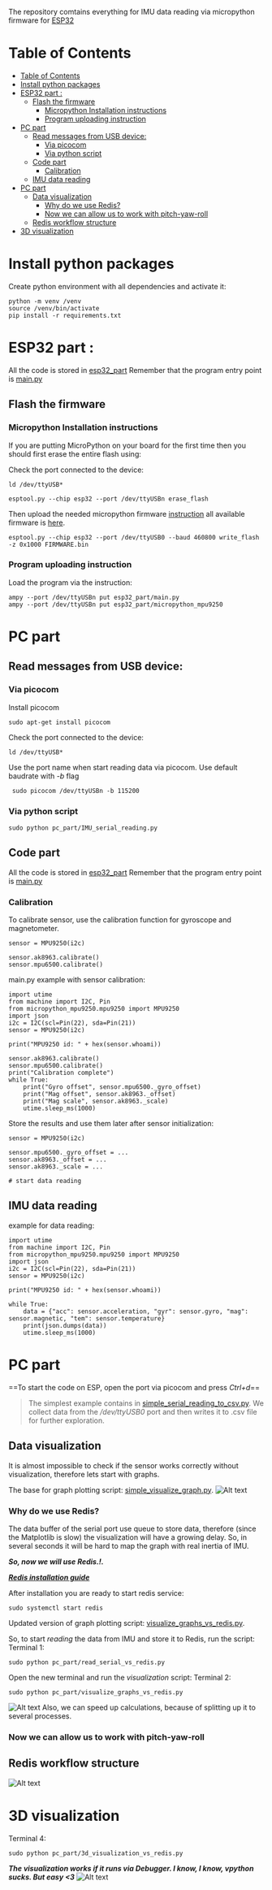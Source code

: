 The repository comtains everything for IMU data reading via micropython firmware for [ESP32](https://micropython.org/download/ESP32_GENERIC/)

# Table of Contents
- [Table of Contents](#table-of-contents)
- [Install python packages ](#install-python-packages-)
- [ESP32 part  :](#esp32-part--)
  - [Flash the firmware ](#flash-the-firmware-)
    - [Micropython Installation instructions ](#micropython-installation-instructions-)
    - [Program uploading instruction ](#program-uploading-instruction-)
- [PC part](#pc-part)
  - [Read messages from USB device:](#read-messages-from-usb-device)
    - [Via picocom](#via-picocom)
    - [Via python script](#via-python-script)
  - [Code part ](#code-part-)
    - [Calibration](#calibration)
  - [IMU data reading](#imu-data-reading)
- [PC part](#pc-part-1)
  - [Data visualization](#data-visualization)
    - [Why do we use Redis?](#why-do-we-use-redis)
    - [Now we can allow us to work with pitch-yaw-roll](#now-we-can-allow-us-to-work-with-pitch-yaw-roll)
  - [Redis workflow structure](#redis-workflow-structure)
- [3D visualization](#3d-visualization)


# Install python packages <a name="install_env"></a>
Create python environment with all dependencies and activate it:

```
python -m venv /venv
source /venv/bin/activate  
pip install -r requirements.txt
```

# ESP32 part  <a name="esp_part"></a>:
All the code is stored in [esp32_part](esp32_part) 
Remember that the program entry point is [main.py](esp32_part/main.py)

## Flash the firmware <a name="esp_flash"></a>
### Micropython Installation instructions <a name="micropython_flash"></a>

If you are putting MicroPython on your board for the first time then you should first erase the entire flash using:

Check the port connected to the device:

```
ld /dev/ttyUSB*
```

```
esptool.py --chip esp32 --port /dev/ttyUSBn erase_flash
```

Then upload the needed micropython firmware [instruction](https://learn.sparkfun.com/tutorials/micropython-programming-tutorial-getting-started-with-the-esp32-thing/experiment-1-digital-input-and-output)  all available firmware is [here](https://micropython.org/download/ESP32_GENERIC/).

```
esptool.py --chip esp32 --port /dev/ttyUSB0 --baud 460800 write_flash -z 0x1000 FIRMWARE.bin  
```


<!-- From then on program the firmware starting at address 0x1000: -->
### Program uploading instruction <a name="esp_upload"></a>
Load the program via the instruction:
```
ampy --port /dev/ttyUSBn put esp32_part/main.py
ampy --port /dev/ttyUSBn put esp32_part/micropython_mpu9250
```


# PC part
## Read messages from USB device:

### Via picocom

Install picocom
```
sudo apt-get install picocom
```
Check the port connected to the device:

```
ld /dev/ttyUSB*
```
Use the port name when start reading data via picocom. Use default baudrate with *-b* flag
```
 sudo picocom /dev/ttyUSBn -b 115200
```

### Via python script

```
sudo python pc_part/IMU_serial_reading.py 
```

## Code part <a name="code_esp"></a>
All the code is stored in [esp32_part](esp32_part) 
Remember that the program entry point is [main.py](esp32_part/main.py)

### Calibration
To calibrate sensor, use the calibration function for gyroscope and magnetometer.

```
sensor = MPU9250(i2c)

sensor.ak8963.calibrate()
sensor.mpu6500.calibrate()
```
main.py example with sensor calibration:
```
import utime
from machine import I2C, Pin
from micropython_mpu9250.mpu9250 import MPU9250
import json
i2c = I2C(scl=Pin(22), sda=Pin(21))
sensor = MPU9250(i2c)

print("MPU9250 id: " + hex(sensor.whoami))

sensor.ak8963.calibrate()
sensor.mpu6500.calibrate()
print("Calibration complete")
while True:
    print("Gyro offset", sensor.mpu6500._gyro_offset)
    print("Mag offset", sensor.ak8963._offset)
    print("Mag scale", sensor.ak8963._scale)
    utime.sleep_ms(1000)
```
Store the results and use them later after sensor initialization:

```
sensor = MPU9250(i2c)

sensor.mpu6500._gyro_offset = ...
sensor.ak8963._offset = ...
sensor.ak8963._scale = ...

# start data reading
```



## IMU data reading

example for data reading:
```
import utime
from machine import I2C, Pin
from micropython_mpu9250.mpu9250 import MPU9250
import json
i2c = I2C(scl=Pin(22), sda=Pin(21))
sensor = MPU9250(i2c)

print("MPU9250 id: " + hex(sensor.whoami))

while True:
    data = {"acc": sensor.acceleration, "gyr": sensor.gyro, "mag": sensor.magnetic, "tem": sensor.temperature}
    print(json.dumps(data))
    utime.sleep_ms(1000)
```
# PC part
==To start the code on ESP, open the port via picocom and press *Ctrl+d*==

>The simplest example contains in [simple_serial_reading_to_csv.py](pc_part/simple_serial_reading_to_csv.py). We collect data from the */dev/ttyUSB0* port and then writes it to .csv file for further exploration.


## Data visualization

It is almost impossible to check if the sensor works correctly without visualization, therefore lets start with graphs.

The base for graph plotting script: [simple_visualize_graph.py](pc_part/simple_visualize_graph.py).
![Alt text](./figs/2d_graphpng.png)

###  Why do we use Redis?
The data buffer of the serial port use queue to store data, therefore (since the Matplotlib is slow) the visualization will have a growing delay. So, in several seconds it will be hard to map the graph with real inertia of IMU.

***So, now we will use Redis.!.***

***[Redis installation guide](https://redis.io/docs/install/install-redis/install-redis-on-linux/)***

After installation you are ready to start redis service:
```
sudo systemctl start redis
```

Updated version of graph plotting script: [visualize_graphs_vs_redis.py](pc_part/visualize_graphs_vs_redis.py).

So, to start *reading* the data from IMU and store it to Redis, run the script:
Terminal 1:
```
sudo python pc_part/read_serial_vs_redis.py
```
Open the new terminal and run the *visualization* script:
Terminal 2:
```
sudo python pc_part/visualize_graphs_vs_redis.py
```
![Alt text](./figs/2d_graphpng.png)
Also, we can speed up calculations, because of splitting up it to several processes.

### Now we can allow us to work with pitch-yaw-roll

## Redis workflow structure

![Alt text](./figs/redis_structure.svg)

# 3D visualization
Terminal 4:
```
sudo python pc_part/3d_visualization_vs_redis.py
```
***The visualization works if it runs via Debugger. I know, I know, vpython sucks. But easy <3***
![Alt text](./figs/3d_visualization.png)
